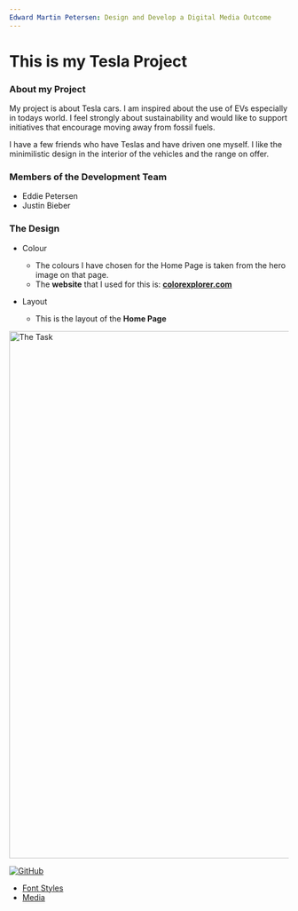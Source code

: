 ```yaml
---
Edward Martin Petersen: Design and Develop a Digital Media Outcome
---
```





# This is my Tesla Project

### About my Project
My project is about Tesla cars.  I am inspired about the use of EVs especially in todays world.  I feel strongly about sustainability and would like to support initiatives that encourage moving away from fossil fuels.

I have a few friends who have Teslas and have driven one myself.  I like the minimilistic design in the interior of the vehicles and the range on offer.

### Members of the Development Team
- Eddie Petersen
- Justin Bieber

### The Design
* Colour
  * The colours I have chosen for the Home Page is taken from the hero image on that page.
  * The **website** that I used for this is: [**colorexplorer.com**](http://www.colorexplorer.com/imageimport.aspx)
    
* Layout
  * This is the layout of the **Home Page**

<a href="task"><image src="https://github.com/Rongotai-College/10DT/blob/main/Mixed-CSS-Grid/images/Home_Page_ss.jpg?raw=true" title="The Task" width=950>

![GitHub](/images/rc1.jpg)








* Font Styles
* Media

